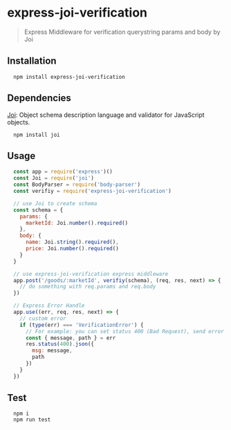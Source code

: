 # express-joi-verification

> Express Middleware for verification querystring params and body by Joi

## Installation

```
  npm install express-joi-verification
```

## Dependencies

  [Joi](https://github.com/hapijs/joi): Object schema description language and validator for JavaScript objects.

```
  npm install joi
```

## Usage

```JavaScript
  const app = require('express')()
  const Joi = require('joi')
  const BodyParser = require('body-parser')
  const verifiy = require('express-joi-verification')

  // use Joi to create schema
  const schema = {
    params: {
      marketId: Joi.number().required()
    },
    body: {
      name: Joi.string().required(),
      price: Joi.number().required()
    }
  }

  // use express-joi-verification express middleware
  app.post('/goods/:marketId', verifiy(schema), (req, res, next) => {
    // do something with req.params and req.body
  })

  // Express Error Handle
  app.use((err, req, res, next) => {
    // custom error
    if (type(err) === 'VerificationError') {
      // For example: you can set status 400 (Bad Request), send error message and path
      const { message, path } = err
      res.status(400).json({
        msg: message,
        path
      })
    }
  })
```

## Test

```
  npm i
  npm run test
```